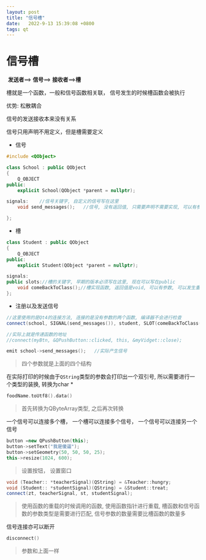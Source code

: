 ```yaml
---
layout: post
title: "信号槽" 
date:   2022-9-13 15:39:08 +0800
tags: qt
---
```


# 信号槽

​				**发送者**\==> **信号**\==> **接收者**\==>**槽**

槽就是一个函数，一般和信号函数相关联， 信号发生的时候槽函数会被执行

优势: 松散耦合

信号的发送接收本来没有关系

信号只用声明不用定义，但是槽需要定义

+   信号

```c++
#include <QObject>

class School : public QObject
{
    Q_OBJECT
public:
    explicit School(QObject *parent = nullptr);

signals:    //信号关键字, 自定义的信号写在这里
    void send_messages();	//信号, 没有返回值, 只需要声明不需要实现, 可以有参数, 可以重载

};
```



+   槽

```c++
class Student : public QObject
{
    Q_OBJECT
public:
    explicit Student(QObject *parent = nullptr);

signals:
public slots://槽的关键字, 早期的版本必须写在这里, 现在可以写在public
    void comeBackToClass();//槽实现函数, 返回值是void, 可以有参数, 可以发生重载
};
```

+   注册以及发送信号

```c++
//这里使用的是Qt4的连接方法, 连接的是没有参数的两个函数, 编译器不会进行检查
connect(school, SIGNAL(send_messages()), student, SLOT(comeBackToClass()));

//实际上就是传递函数的地址
//connect(myBtn, &QPushButton::clicked, this, &myVidget::close);

emit school->send_messages();	//实际产生信号
```

>   四个参数就是上面的四个结构

在实际打印的时候由于`QString`类型的参数会打印出一个双引号, 所以需要进行一个类型的装换, 转换为char *



```c++
foodName.toUtf8().data()
```

>   首先转换为QByteArray类型, 之后再次转换



一个信号可以连接多个槽， 一个槽可以连接多个信号， 一个信号可以连接另一个信号



```c++
button =new QPushButton(this);
button->setText("我是傻逼");
button->setGeometry(50, 50, 50, 25);
this->resize(1024, 600);
```

>   设置按钮， 设置窗口

```c++
void (Teacher:: *teacherSignal)(QString) = &Teacher::hungry;
void (Student:: *studentSignal)(QString) = &Student::treat;
connect(zt, teacherSignal, st, studentSignal);
```

>   使用函数的重载的时候调用的函数, 使用函数指针进行重载, 槽函数和信号函数的参数类型是需要进行匹配, 信号参数的数量需要比槽函数的数量多

信号连接亦可以断开

```c
disconnect()
```

>   参数和上面一样

